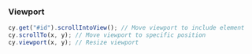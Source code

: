 ### Viewport

```javascript
cy.get("#id").scrollIntoView(); // Move viewport to include element
cy.scrollTo(x, y); // Move viewport to specific position
cy.viewport(x, y); // Resize viewport
```
